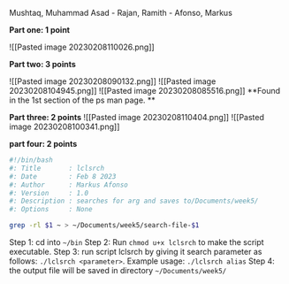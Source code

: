 Mushtaq, Muhammad Asad - Rajan, Ramith - Afonso, Markus

**Part one: 1 point**

![[Pasted image 20230208110026.png]]

**Part two: 3 points** 

![[Pasted image 20230208090132.png]]
![[Pasted image 20230208104945.png]]
![[Pasted image 20230208085516.png]]
**Found in the 1st section of the ps man page. **

**Part three: 2 points**
![[Pasted image 20230208110404.png]]
![[Pasted image 20230208100341.png]]

**part four: 2 points**

```bash 
#!/bin/bash
#: Title       : lclsrch
#: Date        : Feb 8 2023
#: Author      : Markus Afonso
#: Version     : 1.0
#: Description : searches for arg and saves to/Documents/week5/
#: Options     : None

grep -rl $1 ~ > ~/Documents/week5/search-file-$1

```
Step 1: cd into `~/bin` 
Step 2: Run `chmod u+x lclsrch` to make the script executable.
Step 3: run script lclsrch by giving it search parameter as follows: 
`./lclsrch <parameter>`. 
Example usage: `./lclsrch alias`
Step 4: the output file will be saved in directory `~/Documents/week5/`

